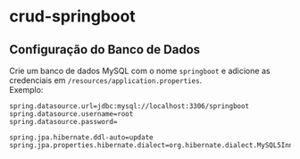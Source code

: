 # crud-springboot

## Configuração do Banco de Dados
Crie um banco de dados MySQL com o nome `springboot` e adicione as credenciais em `/resources/application.properties`.  
Exemplo:

```
spring.datasource.url=jdbc:mysql://localhost:3306/springboot
spring.datasource.username=root
spring.datasource.password=

spring.jpa.hibernate.ddl-auto=update
spring.jpa.properties.hibernate.dialect=org.hibernate.dialect.MySQL5InnoDBDialect
```
